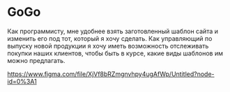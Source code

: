 # GoGo

Как программисту, мне удобнее взять заготовленный шаблон сайта и изменить его под тот, который я хочу сделать. 
Как управляющий по выпуску новой продукции я хочу иметь возможность отслеживать покупки наших клиентов, чтобы быть в курсе, какие виды шаблонов им можно предлагать. 

https://www.figma.com/file/XjVf8bRZmgnvhpy4ugAfWp/Untitled?node-id=0%3A1
